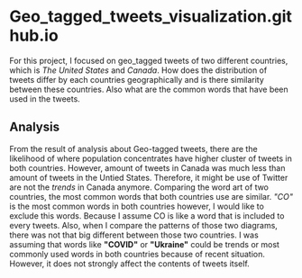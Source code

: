 # Geo_tagged_tweets_visualization.github.io
For this project, I focused on geo_tagged tweets of two different countries, which is *The United States* and *Canada*. How does the distribution of tweets differ by each countries geographically and is there similarity between these countries. Also what are the common words that have been used in the tweets. 
## Analysis 
From the result of analysis about Geo-tagged tweets, there are the likelihood of where population concentrates have higher cluster of tweets in both countries. However, amount of tweets in Canada was much less than amount of tweets in the Untied States. Therefore, it might be use of Twitter are not the *trends* in Canada anymore. 
Comparing the word art of two countries, the most common words that both countries use are similar. *"CO"* is the most common words in both countries however, I would like to exclude this words. Because I assume CO is like a word that is included to every tweets. Also, when I compare the patterns of those two diagrams, there was not that big different between those two countries. I was assuming that words like **"COVID"** or **"Ukraine"** could be trends or most commonly used words in both countries because of recent situation. However, it does not strongly affect the contents of tweets itself. 